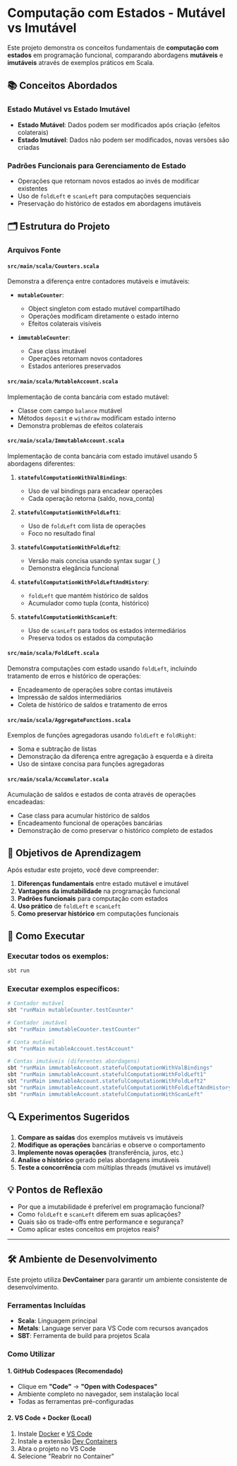 # Computação com Estados - Mutável vs Imutável

Este projeto demonstra os conceitos fundamentais de **computação com estados** em programação funcional, comparando abordagens **mutáveis** e **imutáveis** através de exemplos práticos em Scala.

## 📚 Conceitos Abordados

### Estado Mutável vs Estado Imutável
- **Estado Mutável**: Dados podem ser modificados após criação (efeitos colaterais)
- **Estado Imutável**: Dados não podem ser modificados, novas versões são criadas

### Padrões Funcionais para Gerenciamento de Estado
- Operações que retornam novos estados ao invés de modificar existentes
- Uso de `foldLeft` e `scanLeft` para computações sequenciais
- Preservação do histórico de estados em abordagens imutáveis

## 🗂️ Estrutura do Projeto

### Arquivos Fonte

#### `src/main/scala/Counters.scala`
Demonstra a diferença entre contadores mutáveis e imutáveis:

- **`mutableCounter`**: 
  - Object singleton com estado mutável compartilhado
  - Operações modificam diretamente o estado interno
  - Efeitos colaterais visíveis

- **`immutableCounter`**: 
  - Case class imutável 
  - Operações retornam novos contadores
  - Estados anteriores preservados

#### `src/main/scala/MutableAccount.scala`
Implementação de conta bancária com estado mutável:

- Classe com campo `balance` mutável
- Métodos `deposit` e `withdraw` modificam estado interno
- Demonstra problemas de efeitos colaterais

#### `src/main/scala/ImmutableAccount.scala`
Implementação de conta bancária com estado imutável usando 5 abordagens diferentes:

1. **`statefulComputationWithValBindings`**: 
   - Uso de val bindings para encadear operações
   - Cada operação retorna (saldo, nova_conta)

2. **`statefulComputationWithFoldLeft1`**: 
   - Uso de `foldLeft` com lista de operações
   - Foco no resultado final

3. **`statefulComputationWithFoldLeft2`**: 
   - Versão mais concisa usando syntax sugar (`_`)
   - Demonstra elegância funcional

4. **`statefulComputationWithFoldLeftAndHistory`**: 
   - `foldLeft` que mantém histórico de saldos
   - Acumulador como tupla (conta, histórico)

5. **`statefulComputationWithScanLeft`**: 
   - Uso de `scanLeft` para todos os estados intermediários
   - Preserva todos os estados da computação

#### `src/main/scala/FoldLeft.scala`
Demonstra computações com estado usando `foldLeft`, incluindo tratamento de erros e histórico de operações:

- Encadeamento de operações sobre contas imutáveis
- Impressão de saldos intermediários
- Coleta de histórico de saldos e tratamento de erros

#### `src/main/scala/AggregateFunctions.scala`
Exemplos de funções agregadoras usando `foldLeft` e `foldRight`:

- Soma e subtração de listas
- Demonstração da diferença entre agregação à esquerda e à direita
- Uso de sintaxe concisa para funções agregadoras

#### `src/main/scala/Accumulator.scala`
Acumulação de saldos e estados de conta através de operações encadeadas:

- Case class para acumular histórico de saldos
- Encadeamento funcional de operações bancárias
- Demonstração de como preservar o histórico completo de estados

## 🎯 Objetivos de Aprendizagem

Após estudar este projeto, você deve compreender:

1. **Diferenças fundamentais** entre estado mutável e imutável
2. **Vantagens da imutabilidade** na programação funcional
3. **Padrões funcionais** para computação com estados
4. **Uso prático** de `foldLeft` e `scanLeft` 
5. **Como preservar histórico** em computações funcionais

## 🚀 Como Executar

### Executar todos os exemplos:
```bash
sbt run
```

### Executar exemplos específicos:
```bash
# Contador mutável
sbt "runMain mutableCounter.testCounter"

# Contador imutável  
sbt "runMain immutableCounter.testCounter"

# Conta mutável
sbt "runMain mutableAccount.testAccount"

# Contas imutáveis (diferentes abordagens)
sbt "runMain immutableAccount.statefulComputationWithValBindings"
sbt "runMain immutableAccount.statefulComputationWithFoldLeft1"
sbt "runMain immutableAccount.statefulComputationWithFoldLeft2"
sbt "runMain immutableAccount.statefulComputationWithFoldLeftAndHistory"
sbt "runMain immutableAccount.statefulComputationWithScanLeft"
```

## 🔍 Experimentos Sugeridos

1. **Compare as saídas** dos exemplos mutáveis vs imutáveis
2. **Modifique as operações** bancárias e observe o comportamento
3. **Implemente novas operações** (transferência, juros, etc.)
4. **Analise o histórico** gerado pelas abordagens imutáveis
5. **Teste a concorrência** com múltiplas threads (mutável vs imutável)

## 💡 Pontos de Reflexão

- Por que a imutabilidade é preferível em programação funcional?
- Como `foldLeft` e `scanLeft` diferem em suas aplicações?
- Quais são os trade-offs entre performance e segurança?
- Como aplicar estes conceitos em projetos reais?
---

## 🛠️ Ambiente de Desenvolvimento

Este projeto utiliza **DevContainer** para garantir um ambiente consistente de desenvolvimento.

### Ferramentas Incluídas
- **Scala**: Linguagem principal
- **Metals**: Language server para VS Code com recursos avançados
- **SBT**: Ferramenta de build para projetos Scala

### Como Utilizar

#### 1. GitHub Codespaces (Recomendado)
- Clique em **"Code"** → **"Open with Codespaces"**
- Ambiente completo no navegador, sem instalação local
- Todas as ferramentas pré-configuradas

#### 2. VS Code + Docker (Local)
1. Instale [Docker](https://www.docker.com/) e [VS Code](https://code.visualstudio.com/)
2. Instale a extensão [Dev Containers](https://marketplace.visualstudio.com/items?itemName=ms-vscode-remote.remote-containers)
3. Abra o projeto no VS Code
4. Selecione "Reabrir no Container"


